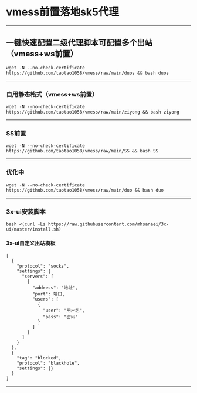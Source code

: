 # vmess前置落地sk5代理
---

##  一键快速配置二级代理脚本可配置多个出站（vmess+ws前置）
```
wget -N --no-check-certificate https://github.com/taotao1058/vmess/raw/main/duos && bash duos
```



---
###  自用静态格式（vmess+ws前置）

```
wget -N --no-check-certificate https://github.com/taotao1058/vmess/raw/main/ziyong && bash ziyong
```

---

###  SS前置

```
wget -N --no-check-certificate https://github.com/taotao1058/vmess/raw/main/SS && bash SS
```

---

###  优化中

```
wget -N --no-check-certificate https://github.com/taotao1058/vmess/raw/main/duo && bash duo
```


---

###  3x-ui安装脚本

```
bash <(curl -Ls https://raw.githubusercontent.com/mhsanaei/3x-ui/master/install.sh)
```


####  3x-ui自定义出站模板



```
[
  {
    "protocol": "socks",
    "settings": {
      "servers": [
        {
          "address": "地址",
          "port": 端口,
          "users": [
            {
              "user": "用户名",
              "pass": "密码"
            }
          ]
        }
      ]
    }
  },
  {
    "tag": "blocked",
    "protocol": "blackhole",
    "settings": {}
  }
]
```


---

